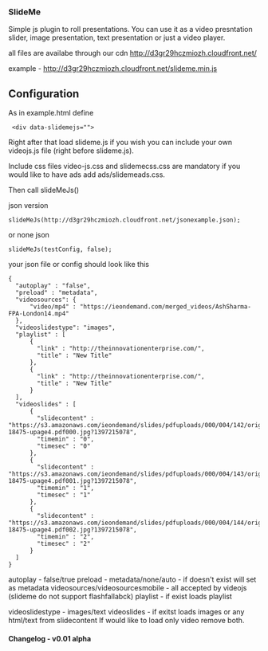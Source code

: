 ### SlideMe

Simple js plugin to roll presentations.
You can use it as a video presntation slider, image presentation, text presentation or just a video player.

all files are availabe through our cdn http://d3gr29hczmiozh.cloudfront.net/

example - http://d3gr29hczmiozh.cloudfront.net/slideme.min.js

## Configuration

As in example.html define

```
 <div data-slidemejs="">
```
Right after that load slideme.js if you wish you can include your own videojs.js file (right before slideme.js).

Include css files video-js.css and slidemecss.css are mandatory if you would like to have ads add ads/slidemeads.css.

Then call slideMeJs()

json version

```
slideMeJs(http://d3gr29hczmiozh.cloudfront.net/jsonexample.json);
```

or none json

```
slideMeJs(testConfig, false);
```

your json file or config should look like this

```
{
  "autoplay" : "false",
  "preload" : "metadata", 
  "videosources": {
      "video/mp4" : "https://ieondemand.com/merged_videos/AshSharma-FPA-London14.mp4"
  },
  "videoslidestype": "images",
  "playlist" : [
      {
        "link" : "http://theinnovationenterprise.com/",
        "title" : "New Title"
      },
      {
        "link" : "http://theinnovationenterprise.com/",
        "title" : "New Title"
      }
  ],
  "videoslides" : [
      {
        "slidecontent" : "https://s3.amazonaws.com/ieondemand/slides/pdfuploads/000/004/142/original/Tom_Hjelm_DigiPub_NY_201320140411-18475-upage4.pdf000.jpg?1397215078",
        "timemin" : "0",
        "timesec" : "0"
      },
      {
        "slidecontent" : "https://s3.amazonaws.com/ieondemand/slides/pdfuploads/000/004/143/original/Tom_Hjelm_DigiPub_NY_201320140411-18475-upage4.pdf001.jpg?1397215078",
        "timemin" : "1",
        "timesec" : "1"
      },
      {
        "slidecontent" : "https://s3.amazonaws.com/ieondemand/slides/pdfuploads/000/004/144/original/Tom_Hjelm_DigiPub_NY_201320140411-18475-upage4.pdf002.jpg?1397215078",
        "timemin" : "2",
        "timesec" : "2"
      }
  ]
}
```

autoplay - false/true
preload - metadata/none/auto - if doesn't exist will set as metadata
videosources/videosourcesmobile - all accepted by videojs (slideme do not support flashfallabck)
playlist - if exist loads playlist

videoslidestype - images/text
videoslides - if exitst loads images or any html/text from slidecontent
If would like to load only video remove both.


#### Changelog - v0.01 alpha

